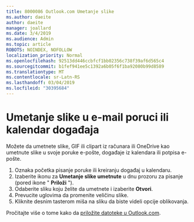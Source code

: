 ```yaml
---
title: 8000086 Outlook.com Umetanje slike
ms.author: daeite
author: daeite
manager: joallard
ms.date: 3/4/2019
ms.audience: Admin
ms.topic: article
ROBOTS: NOINDEX, NOFOLLOW
localization_priority: Normal
ms.openlocfilehash: 92513dd446ccbfcf1bb02356c738f39af6d565c4
ms.sourcegitcommit: b1fef941ee5c1392a6b05f6f1ba92080b99d8589
ms.translationtype: MT
ms.contentlocale: sr-Latn-RS
ms.lasthandoff: 03/04/2019
ms.locfileid: "30395684"
---
```

# <a name="insert-pictures-in-an-email-message-or-calendar-event"></a>Umetanje slike u e-mail poruci ili kalendar događaja

Možete da umetnete slike, GIF ili clipart iz računara ili OneDrive kao umetnute slike u svoje poruke e-pošte, događaje iz kalendara ili potpisa e-pošte.

1. Oznaka početka pisanje poruke ili kreiranju događaj u kalendaru.
2. Izaberite ikonu za **Umetanje slike umetnute** u dnu prozoru za pisanje (pored ikone " **Priloži** ").
3. Odaberite sliku koju želite da umetnete i izaberite **Otvori**.
4. Prevucite uglovima da promenite veličinu slike.
5. Kliknite desnim tasterom miša na sliku da biste videli opcije oblikovanja.

Pročitajte više o tome kako da [priložite datoteke u Outlook.com](https://support.office.com/article/8d7c1ea7-4e5f-44ce-bb6e-c5fcc92ba9ab).